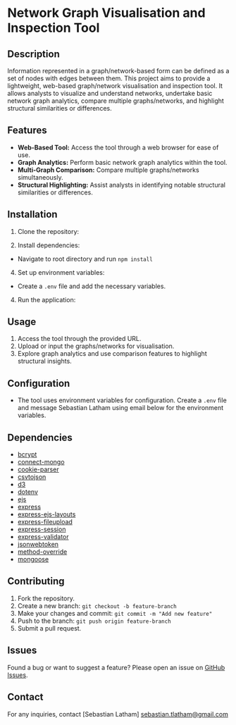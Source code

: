 # Network Graph Visualisation and Inspection Tool

## Description

Information represented in a graph/network-based form can be defined as a set of nodes with edges between them. This project aims to provide a lightweight, web-based graph/network visualisation and inspection tool. It allows analysts to visualize and understand networks, undertake basic network graph analytics, compare multiple graphs/networks, and highlight structural similarities or differences.

## Features

- **Web-Based Tool:** Access the tool through a web browser for ease of use.
- **Graph Analytics:** Perform basic network graph analytics within the tool.
- **Multi-Graph Comparison:** Compare multiple graphs/networks simultaneously.
- **Structural Highlighting:** Assist analysts in identifying notable structural similarities or differences.

## Installation

1. Clone the repository:

2. Install dependencies:

- Navigate to root directory and run `npm install`

4. Set up environment variables:

- Create a `.env` file and add the necessary variables.

4. Run the application:

## Usage

1. Access the tool through the provided URL.
2. Upload or input the graphs/networks for visualisation.
3. Explore graph analytics and use comparison features to highlight structural insights.

## Configuration

- The tool uses environment variables for configuration. Create a `.env` file and message Sebastian Latham using email below for the environment variables.

## Dependencies

- [bcrypt](https://www.npmjs.com/package/bcrypt)
- [connect-mongo](https://www.npmjs.com/package/connect-mongo)
- [cookie-parser](https://www.npmjs.com/package/cookie-parser)
- [csvtojson](https://www.npmjs.com/package/csvtojson)
- [d3](https://www.npmjs.com/package/d3)
- [dotenv](https://www.npmjs.com/package/dotenv)
- [ejs](https://www.npmjs.com/package/ejs)
- [express](https://www.npmjs.com/package/express)
- [express-ejs-layouts](https://www.npmjs.com/package/express-ejs-layouts)
- [express-fileupload](https://www.npmjs.com/package/express-fileupload)
- [express-session](https://www.npmjs.com/package/express-session)
- [express-validator](https://www.npmjs.com/package/express-validator)
- [jsonwebtoken](https://www.npmjs.com/package/jsonwebtoken)
- [method-override](https://www.npmjs.com/package/method-override)
- [mongoose](https://www.npmjs.com/package/mongoose)

## Contributing

1. Fork the repository.
2. Create a new branch: `git checkout -b feature-branch`
3. Make your changes and commit: `git commit -m "Add new feature"`
4. Push to the branch: `git push origin feature-branch`
5. Submit a pull request.

## Issues

Found a bug or want to suggest a feature? Please open an issue on [GitHub Issues](https://github.com/ydusf/Network-Visualisation-Tool/issues).

## Contact

For any inquiries, contact [Sebastian Latham] sebastian.tlatham@gmail.com



